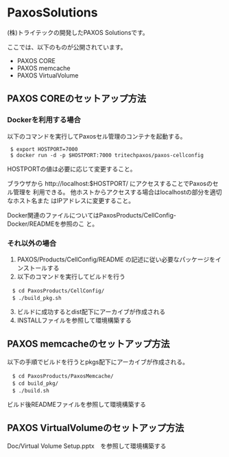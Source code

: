 # PaxosSolutions

(株)トライテックの開発したPAXOS Solutionsです。  
  
ここでは、以下のものが公開されています。
* PAXOS CORE  
* PAXOS memcache  
* PAXOS VirtualVolume  
  
## PAXOS COREのセットアップ方法
### Dockerを利用する場合
以下のコマンドを実行してPaxosセル管理のコンテナを起動する。
```
 $ export HOSTPORT=7000
 $ docker run -d -p $HOSTPORT:7000 tritechpaxos/paxos-cellconfig
```
HOSTPORTの値は必要に応じて変更すること。

ブラウザから http://localhost:$HOSTPORT/ にアクセスすることでPaxosのセル管理を
利用できる。 他ホストからアクセスする場合はlocalhostの部分を適切なホスト名また
はIPアドレスに変更すること。

Docker関連のファイルについてはPaxosProducts/CellConfig-Docker/READMEを参照のこ
と。

### それ以外の場合
1. PAXOS/Products/CellConfig/README の記述に従い必要なパッケージをインストールする
2. 以下のコマンドを実行してビルドを行う
```
　$ cd PaxosProducts/CellConfig/  
　$ ./build_pkg.sh  
``` 
3. ビルドに成功するとdist配下にアーカイブが作成される  
4. INSTALLファイルを参照して環境構築する  

## PAXOS memcacheのセットアップ方法
以下の手順でビルドを行うとpkgs配下にアーカイブが作成される。
```
　$ cd PaxosProducts/PaxosMemcache/  
　$ cd build_pkg/  
　$ ./build.sh  
```
ビルド後READMEファイルを参照して環境構築する  
  
## PAXOS VirtualVolumeのセットアップ方法  
Doc/Virtual Volume Setup.pptx　を参照して環境構築する  
  
